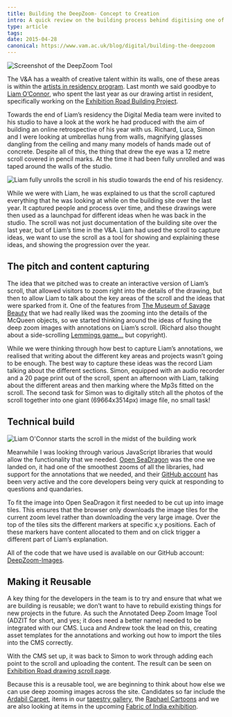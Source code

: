 ```yaml
---
title: Building the DeepZoom- Concept to Creation
intro: A quick review on the building process behind digitising one of the artist in residence's work at the V&A
type: article
tags:
date: 2015-04-28
canonical: https://www.vam.ac.uk/blog/digital/building-the-deepzoom
---
```


![Screenshot of the DeepZoom Tool](/_assets/img/blog/2015/deepzoom-header.jpg)

The V&A has a wealth of creative talent within its walls, one of these areas is within the [artists in residency program](http://www.vam.ac.uk/page/m/museum-residency-programme/). Last month we said goodbye to [Liam O’Connor](http://www.vam.ac.uk/content/articles/e/exhibition-road-drawing-resident-liam-oconnor/), who spent the last year as our drawing artist in resident, specifically working on the [Exhibition Road Building Project](http://www.vam.ac.uk/page/e/exhibition-road-building-project/).

Towards the end of Liam’s residency the Digital Media team were invited to his studio to have a look at the work he had produced with the aim of building an online retrospective of his year with us. Richard, Luca, Simon and I were looking at umbrellas hung from walls, magnifying glasses dangling from the ceiling and many many models of hands made out of concrete. Despite all of this, the thing that drew the eye was a 12 metre scroll covered in pencil marks. At the time it had been fully unrolled and was taped around the walls of the studio.

![Liam fully unrolls the scroll in his studio towards the end of his residency.](/_assets/img/blog/2015/deepzoom-liam.jpg)

While we were with Liam, he was explained to us that the scroll captured everything that he was looking at while on the building site over the last year. It captured people and process over time, and these drawings were then used as a launchpad for different ideas when he was back in the studio. The scroll was not just documentation of the building site over the last year, but of Liam’s time in the V&A. Liam had used the scroll to capture ideas, we want to use the scroll as a tool for showing and explaining these ideas, and showing the progression over the year.

## The pitch and content capturing

The idea that we pitched was to create an interactive version of Liam’s scroll, that allowed visitors to zoom right into the details of the drawing, but then to allow Liam to talk about the key areas of the scroll and the ideas that were sparked from it. One of the features from [The Museum of Savage Beauty](http://www.vam.ac.uk/museumofsavagebeauty/) that we had really liked was the zooming into the details of the McQueen objects, so we started thinking around the ideas of fusing the deep zoom images with annotations on Liam’s scroll. (Richard also thought about a side-scrolling [Lemmings game…](http://cdn.duelinganalogs.com/wp-content/uploads/2013/05/lemmings-animated.gif) but copyright).

While we were thinking through how best to capture Liam’s annotations, we realised that writing about the different key areas and projects wasn’t going to be enough. The best way to capture these ideas was the record Liam talking about the different sections. Simon, equipped with an audio recorder and a 20 page print out of the scroll, spent an afternoon with Liam, talking about the different areas and then marking where the Mp3s fitted on the scroll. The second task for Simon was to digitally stitch all the photos of the scroll together into one giant (69664x3514px) image file, no small task!

## Technical build

![Liam O'Connor starts the scroll in the midst of the building work](/_assets/img/blog/2015/deepzoom-liam-working.jpg)

Meanwhile I was looking through various JavaScript libraries that would allow the functionality that we needed. [Open SeaDragon](https://openseadragon.github.io/) was the one we landed on, it had one of the smoothest zooms of all the libraries, had support for the annotations that we needed, and their [GitHub account](https://github.com/openseadragon/openseadragon) has been very active and the core developers being very quick at responding to questions and quandaries.

To fit the image into Open SeaDragon it first needed to be cut up into image tiles. This ensures that the browser only downloads the image tiles for the current zoom level rather than downloading the very large image. Over the top of the tiles sits the different markers at specific x,y positions. Each of these markers have content allocated to them and on click trigger a different part of Liam’s explanation.

All of the code that we have used is available on our GitHub account: [DeepZoom-Images](https://github.com/vanda/deepzoom-images).

## Making it Reusable

A key thing for the developers in the team is to try and ensure that what we are building is reusable; we don’t want to have to rebuild existing things for new projects in the future. As such the Annotated Deep Zoom Image Tool (ADZIT for short, and yes; it does need a better name) needed to be integrated with our CMS. Luca and Andrew took the lead on this, creating asset templates for the annotations and working out how to import the tiles into the CMS correctly.

With the CMS set up, it was back to Simon to work through adding each point to the scroll and uploading the content. The result can be seen on [Exhibition Road drawing scroll page](http://www.vam.ac.uk/content/articles/i/exhibition-road-drawing-scroll/).

Because this is a reusable tool, we are beginning to think about how else we can use deep zooming images across the site. Candidates so far include the [Ardabil Carpet](http://collections.vam.ac.uk/item/O54307/the-ardabil-carpet-carpet-unknown/), items in our [tapestry gallery](http://www.vam.ac.uk/page/t/tapestry-galleries/), the [Raphael Cartoons](http://www.vam.ac.uk/page/r/raphael-cartoons/) and we are also looking at items in the upcoming [Fabric of India exhibition](http://www.vam.ac.uk/content/exhibitions/the-fabric-of-india/).
